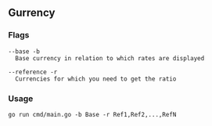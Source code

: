 ## Gurrency

### Flags
```
--base -b
  Base currency in relation to which rates are displayed

--reference -r 
  Currencies for which you need to get the ratio
```

### Usage
``` 
go run cmd/main.go -b Base -r Ref1,Ref2,...,RefN
```